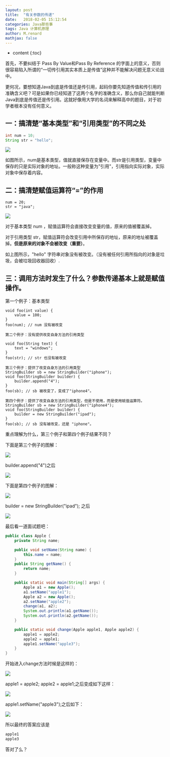 ```yaml
---
layout: post
title:  "有关参数的传递"
date:   2018-02-05 15:12:54
categories: Java那些事
tags: Java 计算机原理
author: M.renard
mathjax: false
---
```


* content
{:toc}

首先，不要纠结于 Pass By Value和Pass By Reference 的字面上的意义，否则很容易陷入所谓的“一切传引用其实本质上是传值”这种并不能解决问题无意义论战中。

更何况，要想知道Java到底是传值还是传引用，起码你要先知道传值和传引用的准确含义吧？可是如果你已经知道了这两个名字的准确含义，那么你自己就能判断Java到底是传值还是传引用。这就好像用大学的名词来解释高中的题目，对于初学者根本没有任何意义。




## 一：搞清楚“基本类型”和“引用类型”的不同之处

```java
int num = 10;
String str = "hello";
```

![](http://upload-images.jianshu.io/upload_images/5135237-a0b8e7fb1981c819.png?imageMogr2/auto-orient/strip%7CimageView2/2/w/1240)


如图所示，num是基本类型，值就直接保存在变量中。而str是引用类型，变量中保存的只是实际对象的地址。一般称这种变量为"引用"，引用指向实际对象，实际对象中保存着内容。

## 二：搞清楚赋值运算符“=”的作用

```
num = 20;
str = "java";
```

![](http://upload-images.jianshu.io/upload_images/5135237-03e689f2fb250383.png?imageMogr2/auto-orient/strip%7CimageView2/2/w/1240)


对于基本类型 num ，赋值运算符会直接改变变量的值，原来的值被覆盖掉。

对于引用类型 str，赋值运算符会改变引用中所保存的地址，原来的地址被覆盖掉。**但是原来的对象不会被改变（重要）**。

如上图所示，"hello" 字符串对象没有被改变。（没有被任何引用所指向的对象是垃圾，会被垃圾回收器回收）.

## 三：调用方法时发生了什么？**参数传递基本上就是赋值操作。**

第一个例子：基本类型

```
void foo(int value) {
    value = 100;
}
foo(num); // num 没有被改变

第二个例子：没有提供改变自身方法的引用类型

void foo(String text) {
    text = "windows";
}
foo(str); // str 也没有被改变

第三个例子：提供了改变自身方法的引用类型
StringBuilder sb = new StringBuilder("iphone");
void foo(StringBuilder builder) {
    builder.append("4");
}
foo(sb); // sb 被改变了，变成了"iphone4"。

第四个例子：提供了改变自身方法的引用类型，但是不使用，而是使用赋值运算符。
StringBuilder sb = new StringBuilder("iphone4");
void foo(StringBuilder builder) {
    builder = new StringBuilder("ipad");
}
foo(sb); // sb 没有被改变，还是 "iphone"。
```

重点理解为什么，第三个例子和第四个例子结果不同？

下面是第三个例子的图解：

![](http://upload-images.jianshu.io/upload_images/5135237-04697bd9729ea7b5.png?imageMogr2/auto-orient/strip%7CimageView2/2/w/1240)

builder.append("4")之后

![](http://upload-images.jianshu.io/upload_images/5135237-be5381db2bb7ca9a.png?imageMogr2/auto-orient/strip%7CimageView2/2/w/1240)

下面是第四个例子的图解：

![](http://upload-images.jianshu.io/upload_images/5135237-be5381db2bb7ca9a.png?imageMogr2/auto-orient/strip%7CimageView2/2/w/1240)

builder = new StringBuilder("ipad"); 之后

![](http://upload-images.jianshu.io/upload_images/5135237-fe647166199146a6.png?imageMogr2/auto-orient/strip%7CimageView2/2/w/1240)

最后看一道面试题吧：

```java
public class Apple {
    private String name;

    public void setName(String name) {
        this.name = name;
    }
    public String getName() {
        return name;
    }

    public static void main(String[] args) {
        Apple a1 = new Apple();
        a1.setName("apple1");
        Apple a2 = new Apple();
        a2.setName("apple2");
        change(a1, a2);
        System.out.println(a1.getName());
        System.out.println(a2.getName());
    }

    public static void change(Apple apple1, Apple apple2) {
        apple1 = apple2;
        apple2 = apple1;
        apple1.setName("apple3");
    }
}
```

开始进入change方法时候是这样的：

![](http://upload-images.jianshu.io/upload_images/5135237-3bac5d3331ab8ae3.png?imageMogr2/auto-orient/strip%7CimageView2/2/w/1240)

apple1 = apple2;
apple2 = apple1;之后变成如下这样：

![](http://upload-images.jianshu.io/upload_images/5135237-b89cb3ccea305d60.png?imageMogr2/auto-orient/strip%7CimageView2/2/w/1240)

apple1.setName("apple3");之后如下：

![](http://upload-images.jianshu.io/upload_images/5135237-47abccc9bf695cdc.png?imageMogr2/auto-orient/strip%7CimageView2/2/w/1240)

所以最终的答案应该是

```java
apple1
apple3
```

答对了么？